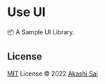 # Use UI

📦 A Sample UI Library.

## License

[MIT](./LICENSE) License © 2022 [Akashi Sai](https://github.com/akashigakki)
